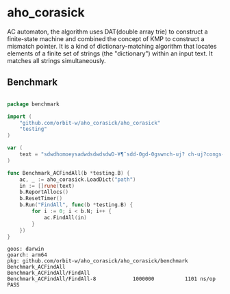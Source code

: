 # aho_corasick
AC automaton, the algorithm uses DAT(double array trie) to construct a finite-state machine and combined the concept of KMP to construct a mismatch pointer.
It is a kind of dictionary-matching algorithm that locates elements of a finite set of strings (the "dictionary") within an input text. It matches all strings simultaneously.

## Benchmark
```go

package benchmark

import (
	"github.com/orbit-w/aho_corasick/aho_corasick"
	"testing"
)

var (
	text = "sdwdhomoeysadwdsdwdsdwD-¥¶¯sdd-0gd-0gswnch-uj? ch-uj?congs-anba-c-hoba-c-hosdwdaba-c-ho"
)

func Benchmark_ACFindAll(b *testing.B) {
	ac, _ := aho_corasick.LoadDict("path")
	in := []rune(text)
	b.ReportAllocs()
	b.ResetTimer()
	b.Run("FindAll", func(b *testing.B) {
		for i := 0; i < b.N; i++ {
			ac.FindAll(in)
		}
	})
}

```
```shell
goos: darwin
goarch: arm64
pkg: github.com/orbit-w/aho_corasick/aho_corasick/benchmark
Benchmark_ACFindAll
Benchmark_ACFindAll/FindAll
Benchmark_ACFindAll/FindAll-8         	 1000000	      1101 ns/op
PASS

```